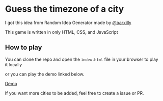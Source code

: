 # Guess the timezone of a city

I got this idea from Random Idea Generator made by [@barxilly](https://github.com/barxilly/random-idea-generator)

This game is written in only HTML, CSS, and JavaScript

## How to play

You can clone the repo and open the `ìndex.html` file in your browser to play it locally

or you can play the demo linked below.

[Demo](https://krunchiekrunch.github.io/timezone-guessing-game)

If you want more cities to be added, feel free to create a issue or PR.
